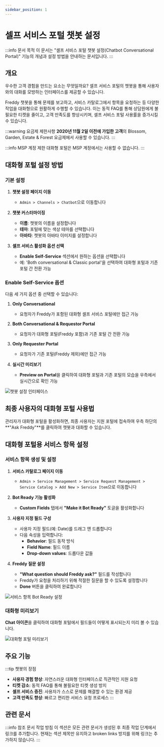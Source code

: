 ```yaml
---
sidebar_position: 1
---
```


# 셀프 서비스 포털 챗봇 설정

:::info 문서 목적
이 문서는 "셀프 서비스 포털 챗봇 설정(Chatbot Conversational Portal)" 기능의 개념과 설정 방법을 안내하는 문서입니다.
:::

## 개요

우수한 고객 경험을 만드는 요소는 무엇일까요? 셀프 서비스 포털의 챗봇을 통해 사용자와의 대화를 모방하는 인터페이스를 제공할 수 있습니다.

Freddy 챗봇을 통해 문제를 보고하고, 서비스 카탈로그에서 항목을 요청하는 등 다양한 작업을 대화형으로 원활하게 수행할 수 있습니다. 이는 동적 FAQ를 통해 상담원에게 불필요한 티켓을 줄이고, 고객 만족도를 향상시키며, 셀프 서비스 포털 사용률을 증가시킬 수 있습니다.

:::warning 요금제 제한사항
**2020년 11월 2일 이전에 가입한 고객**의 Blossom, Garden, Estate & Forest 요금제에서 사용할 수 있습니다.
:::

:::info MSP 계정 제한
대화형 포털은 MSP 계정에서는 사용할 수 없습니다.
:::

## 대화형 포털 설정 방법

### 기본 설정

1. **챗봇 설정 페이지 이동**
   - `Admin > Channels > Chatbot`으로 이동합니다

2. **챗봇 커스터마이징**
   - **이름**: 챗봇의 이름을 설정합니다
   - **테마**: 포털에 맞는 색상 테마를 선택합니다
   - **아바타**: 챗봇의 아바타 이미지를 설정합니다

3. **셀프 서비스 활성화 옵션 선택**
   - **Enable Self-Service** 섹션에서 원하는 옵션을 선택합니다
   - 예: 'Both conversational & Classic portal'을 선택하여 대화형 포털과 기존 포털 간 전환 가능

### Enable Self-Service 옵션

다음 세 가지 옵션 중 선택할 수 있습니다:

1. **Only Conversational**
   - 요청자가 Freddy가 포함된 대화형 셀프 서비스 포털에만 접근 가능

2. **Both Conversational & Requestor Portal**
   - 요청자가 대화형 포털(Freddy 포함)과 기존 포털 간 전환 가능

3. **Only Requester Portal**
   - 요청자가 기존 포털(Freddy 제외)에만 접근 가능

4. **실시간 미리보기**
   - **Preview on Portal**을 클릭하여 대화형 포털과 기존 포털의 모습을 우측에서 실시간으로 확인 가능

![챗봇 설정 인터페이스](https://s3.amazonaws.com/cdn.freshdesk.com/data/helpdesk/attachments/production/50008601489/original/hOtQNu5U3Pa3PI7YieR3AyCyGZ8BwtfhQQ.png)

## 최종 사용자의 대화형 포털 사용법

관리자가 대화형 포털을 활성화하면, 최종 사용자는 지원 포털에 접속하여 우측 하단의 **"Ask Freddy"**를 클릭하여 챗봇과 대화할 수 있습니다.

## 대화형 포털용 서비스 항목 설정

### 서비스 항목 생성 및 설정

1. **서비스 카탈로그 페이지 이동**
   - `Admin > Service Management > Service Request Management > Service Catalog > Add New > Service Item`으로 이동합니다

2. **Bot Ready 기능 활성화**
   - **Custom Fields** 탭에서 **"Make it Bot Ready"** 토글을 활성화합니다

3. **사용자 지정 필드 구성**
   - 사용자 지정 필드(예: Date)를 드래그 앤 드롭합니다
   - 다음 속성을 입력합니다:
     - **Behavior**: 필드 동작 방식
     - **Field Name**: 필드 이름
     - **Drop-down values**: 드롭다운 값들

4. **Freddy 질문 설정**
   - **"What question should Freddy ask?"** 필드를 작성합니다
   - Freddy가 요청을 처리하기 위해 적절한 질문을 할 수 있도록 설정합니다
   - **Done** 버튼을 클릭하여 완료합니다

![서비스 항목 Bot Ready 설정](https://s3.amazonaws.com/cdn.freshdesk.com/data/helpdesk/attachments/production/46354843/original/wlxHqrgvasyciMCuBf8119adKhVHF111zQ.png)

### 대화형 미리보기

**Chat 아이콘**을 클릭하여 대화형 포털에서 필드들이 어떻게 표시되는지 미리 볼 수 있습니다.

![대화형 포털 미리보기](https://s3.amazonaws.com/cdn.freshdesk.com/data/helpdesk/attachments/production/50008601542/original/7MI3MrfkGNzxskBoF4adDXpdP79WjTAl4Q.png)

## 주요 기능

:::tip 챗봇의 장점
- **사용자 경험 향상**: 자연스러운 대화형 인터페이스로 직관적인 지원 요청
- **티켓 감소**: 동적 FAQ를 통해 불필요한 티켓 생성 방지
- **셀프 서비스 증진**: 사용자가 스스로 문제를 해결할 수 있는 환경 제공
- **고객 만족도 향상**: 빠르고 편리한 서비스 요청 프로세스
:::

## 관련 문서

:::info 참조 문서 작업 방침
이 섹션은 모든 관련 문서가 생성된 후 최종 작업 단계에서 링크를 추가합니다.
현재는 섹션 제목만 유지하고 broken links 방지를 위해 링크는 추가하지 않습니다.
:::

<!-- 최종 작업 시 아래 형태로 추가:
- [서비스 카탈로그 설정](./service-catalog-setup)
- [포털 접속 및 로그인](./portal-access-login)
- [서비스 데스크 브랜딩 설정](./service-desk-branding)
-->
